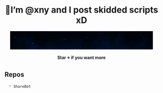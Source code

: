 

<h1 align="center">👋I’m @xny and I post skidded scripts xD</h1>
<p align="center"><img src="standard (1).gif" alt="animated" /></p>

<p align='center'><b>Star ⭐ if you want more</b><br></p>

## Repos
```js
  * ShareBot
```

